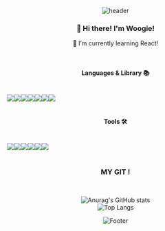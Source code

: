 
<div align="center">

  ![header](https://capsule-render.vercel.app/api?type=waving&height=300&text=Woogie&fontAlign=50&fontAlignY=40&color=gradient&customColorList=3,95,7,1,30&animation=twinkling)

  ### 👋 Hi there! I'm Woogie! 

  🌱 I’m currently learning React! 


  <br>

  ####  Languages & Library 📚
  <br>  
  <div style="display:flex;">
    <img src="https://img.shields.io/badge/HTML5-E34F26?style=flat-square&logo=HTML5&logoColor=white"/>
    <img src="https://img.shields.io/badge/CSS3-1572B6?style=flat-square&logo=CSS3&logoColor=white"/> 
    <img src="https://img.shields.io/badge/StyledComponent-DB7093?style=flat-square&logo=styled-components&logoColor=white"/> 
    <img src="https://img.shields.io/badge/TailwindCSS-06B6D4?style=flat-square&logo=Tailwind-CSS&logoColor=white"/> 
    <br>
    <img src="https://img.shields.io/badge/JavaScript-F7DF1E?style=flat-square&logo=JavaScript&logoColor=black"/> 
    <img src="https://img.shields.io/badge/React-61DAFB?style=flat-square&logo=React&logoColor=white"/> 
    <img src="https://img.shields.io/badge/Redux-764ABC?style=flat-square&logo=Redux&logoColor=white"/>
  </div>

  <br>

  ####  Tools 🛠
  <br>
  <div style="display:flex;">
    <img src="https://img.shields.io/badge/VisualStudioCode-007ACC?style=flat-square&logo=Visual-Studio-Code&logoColor=white"/> 
    <img src="https://img.shields.io/badge/Github-181717?style=flat-square&logo=Github&logoColor=white"/> 
    <img src="https://img.shields.io/badge/Vercel-000000?style=flat-square&logo=Vercel&logoColor=white"/> 
    <br>
    <img src="https://img.shields.io/badge/JiraSoftware-0052CC?style=flat-square&logo=Jira-Software&logoColor=white"/> 
    <img src="https://img.shields.io/badge/Slack-4A154B?style=flat-square&logo=Slack&logoColor=white"/>
    <img src="https://img.shields.io/badge/Figma-F24E1E?style=flat-square&logo=Figma&logoColor=white"/> 
  </div>

  <br>

  
  ###  MY GIT !
  <br>
  
  ![Anurag's GitHub stats](https://github-readme-stats.vercel.app/api?username=WooGie911&show_icons=true&theme=tokyonight)
  <br>
  ![Top Langs](https://github-readme-stats.vercel.app/api/top-langs/?username=WooGie911&layout=compact)

  ![Footer](https://capsule-render.vercel.app/api?type=waving&color=gradient&customColorList=3,95,7,1,30&animation=twinkling&height=200&section=footer)
  

</div>

